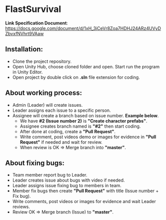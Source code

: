 # FlastSurvival

**Link Specification Document**: https://docs.google.com/document/d/1xH_3iCeVr8Zoa7HDHJ24ARz4UVyDZbvxfNVhrt9VAaw

## Installation:
- Clone the project repository.
- Open Unity Hub, choose cloned folder and open. Start run the program in Unity Editor.
- Open project by double click on **.sln** file extension for coding.

## About working process:
- Admin (Leader) will create issues.
- Leader assigns each issue to a specific person.
- Assignee will create a branch based on issue number. **Example below**.
  - We have **#2 (Issue number 2)** is **"Create character prefabs"**.
  - Assignee creates branch named is **"#2"** then start coding.
  - After done at coding, create a **"Pull Request"**.
  - Write comment, post videos demo or images for evidence in **"Pull Request"** if needed and wait for review.
  - When review is OK => Merge branch into **"master"**.

## About fixing bugs:
- Team member report bug to Leader.
- Leader creates issue about bugs with video if needed.
- Leader assigns issue fixing bug to members in team.
- Member fix bugs then create **"Pull Request"** with title (Issue number + Fix bug).
- Write comments, post videos or images for evidence and wait Leader reviews.
- Review OK => Merge branch (Issue) to **"master"**.
